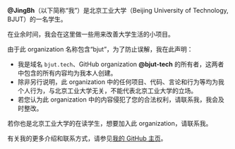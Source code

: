 **@JingBh**（以下简称“我”）是北京工业大学（Beijing University of Technology, BJUT）的一名学生。

在业余时间，我会在这里做一些用来改善大学生活的小项目。

由于此 organization 名称包含“bjut”，为了防止误解，我在此声明：

- 我是域名 `bjut.tech`、GitHub organization **@bjut-tech** 的所有者，这两者中包含的所有内容均为我本人创建。
- 除非另行说明，此 organization 中的任何项目、代码、言论和行为等均为我个人行为，与北京工业大学无关，不能代表北京工业大学的立场。
- 若您认为此 organization 中的内容侵犯了您的合法权利，请联系我，我会及时整改。

若你也是北京工业大学的在读学生，想要加入此 organization，请联系我。

有关我的更多介绍和联系方式，请参见[我的 GitHub 主页](https://github.com/JingBh)。   
